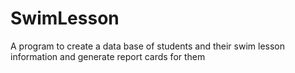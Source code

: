 # SwimLesson
A program to create a data base of students and their swim lesson information and generate report cards for them
